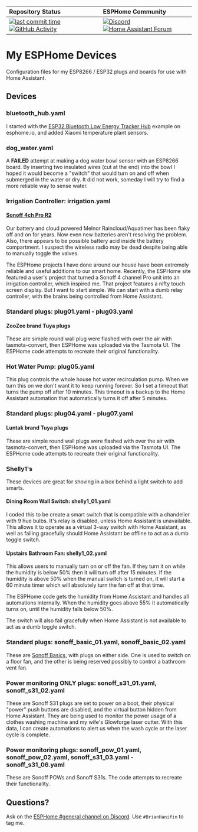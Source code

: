 | Repository Status | ESPHome Community |
| :--- | :--- |
| [![last commit time][github-last-commit]][github-master] [![GitHub Activity][commits-shield]][commits] | [![Discord][discord-shield]][discord] [![Home Assistant Forum][forum-shield]][forum]  | 

# My ESPHome Devices
Configuration files for my ESP8266 / ESP32 plugs and boards for use with Home Assistant.

## Devices

### bluetooth_hub.yaml
I started with the [ESP32 Bluetooth Low Energy Tracker Hub][esphome-ble-hub] example on esphome.io, and added Xiaomi temperature plant sensors.

### dog_water.yaml
A **FAILED** attempt at making a dog water bowl sensor with an ESP8266 board. By inserting two insulated wires (cut at the end) into the bowl I hoped it would become a "switch" that would turn on and off when submerged in the water or dry. It did not work, someday I will try to find a more reliable way to sense water.

### Irrigation Controller: irrigation.yaml
#### [Sonoff 4ch Pro R2][esphome-sonoff4pro]
Our battery and cloud powered Melnor Raincloud/Aquatimer has been flaky off and on for years. Now even new batteries aren't resolving the problem. Also, there appears to be possible battery acid inside the battery compartment. I suspect the wireless radio may be dead despite being able to manually toggle the valves.

The ESPHome projects I have done around our house have been extremely reliable and useful additions to our smart home. Recently, the ESPHome site featured a user's project that turned a Sonoff 4 channel Pro unit into an irrigation controller, which inspired me. That project features a nifty touch screen display. But I want to start simple. We can start with a dumb relay controller, with the brains being controlled from Home Assistant.

### Standard plugs: plug01.yaml - plug03.yaml
#### ZooZee brand Tuya plugs
These are simple round wall plug were flashed with over the air with tasmota-convert, then ESPHome was uploaded via the Tasmota UI. The ESPHome code attempts to recreate their original functionality.

### Hot Water Pump: plug05.yaml
This plug controls the whole house hot water recirculation pump. When we turn this on we don't want it to keep running forever. So I set a timeout that turns the pump off after 10 minutes. This timeout is a backup to the Home Assistant automation that automatically turns it off after 5 minutes.

### Standard plugs: plug04.yaml - plug07.yaml
#### Luntak brand Tuya plugs
These are simple round wall plugs were flashed with over the air with tasmota-convert, then ESPHome was uploaded via the Tasmota UI. The ESPHome code attempts to recreate their original functionality.

### Shelly1's
These devices are great for shoving in a box behind a light switch to add smarts.

#### Dining Room Wall Switch: shelly1_01.yaml
I coded this to be create a smart switch that is compatible with a chandelier with 9 hue bulbs. It's relay is disabled, unless Home Assistant is unavailable. This allows it to operate as a virtual 3-way switch with Home Assistant, as well as failing gracefully should Home Assistant be offline to act as a dumb toggle switch.

#### Upstairs Bathroom Fan: shelly1_02.yaml
This allows users to manually turn on or off the fan. If they turn it on while the humidity is below 50% then it will turn off after 15 minutes. If the humidity is above 50% when the manual switch is turned on, it will start a 60 minute timer which will absolutely turn the fan off at that time.

The ESPHome code gets the humidity from Home Assistant and handles all automations internally. When the humidity goes above 55% it automatically turns on, until the humidity falls below 50%.

The switch will also fail gracefully when Home Assistant is not available to act as a dumb toggle switch.

### Standard plugs: sonoff_basic_01.yaml, sonoff_basic_02.yaml
These are [Sonoff Basics][esphome-sonoff-basic], with plugs on either side. One is used to switch on a floor fan, and the other is being reserved possibly to control a bathroom vent fan.

### Power monitoring ONLY plugs: sonoff_s31_01.yaml, sonoff_s31_02.yaml
These are Sonoff S31 plugs are set to power on a boot, their physical "power" push buttons are disabled, and the virtual button hidden from Home Assistant. They are being used to monitor the power usage of a clothes washing machine and my wife's Glowforge laser cutter. With this data, I can create automations to alert us when the wash cycle or the laser cycle is complete.

### Power monitoring plugs: sonoff_pow_01.yaml, sonoff_pow_02.yaml, sonoff_s31_03.yaml - sonoff_s31_06.yaml
These are Sonoff POWs and Sonoff S31s. The code attempts to recreate their functionality.


## Questions?
Ask on the [ESPHome #general channel on Discord][discord]. Use `#BrianHanifin` to tag me.


[commits-shield]: https://img.shields.io/github/commit-activity/m/brianhanifin/esphome-config.svg
[commits]: https://github.com/brianhanifin/esphome-config/commits/master
[github-last-commit]: https://img.shields.io/github/last-commit/BrianHanifin/esphome-config.svg?style=plasticr
[github-master]: https://github.com/BrianHanifin/esphome-config/commits/master

[discord-shield]: https://img.shields.io/discord/429907082951524364.svg
[discord]: https://discord.gg/A7SaaSC

[forum-shield]: https://img.shields.io/badge/home_assistant-forum-brightgreen.svg
[forum]: https://community.home-assistant.io/u/brianhanifin/summary


[esphome-ble-hub]:https://esphome.io/components/esp32_ble_tracker.html
[esphome-sonoff4pro]:https://esphome.io/devices/sonoff_4ch.html
[esphome-sonoff-basic]:https://esphome.io/devices/sonoff_basic.html
